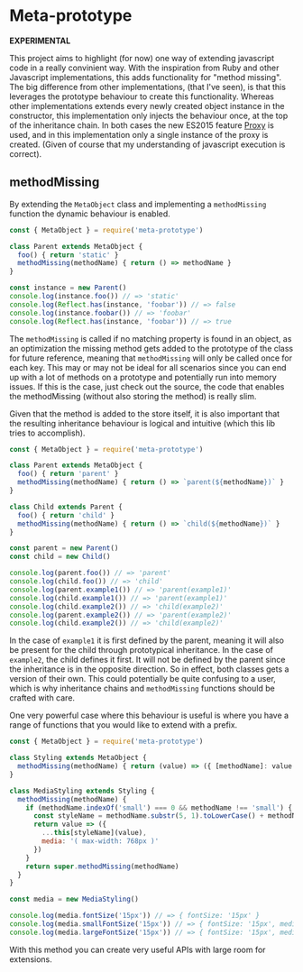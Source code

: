 # Meta-prototype

**EXPERIMENTAL**

This project aims to highlight (for now) one way of extending javascript code in a really convinient way.  With the inspiration from Ruby and other Javascript implementations, this adds functionality for "method missing". The big difference from other implementations, (that I've seen), is that this leverages the prototype behaviour to create this functionality. Whereas other implementations extends every newly created object instance in the constructor, this implementation only injects the behaviour once, at the top of the inheritance chain. In both cases the new ES2015 feature [Proxy](https://developer.mozilla.org/en-US/docs/Web/JavaScript/Reference/Global_Objects/Proxy) is used, and in this implementation only a single instance of the proxy is created. (Given of course that my understanding of javascript execution is correct).

## methodMissing

By extending the `MetaObject` class and implementing a `methodMissing` function the dynamic behaviour is enabled.

```javascript
const { MetaObject } = require('meta-prototype')

class Parent extends MetaObject {
  foo() { return 'static' }
  methodMissing(methodName) { return () => methodName }
}

const instance = new Parent()
console.log(instance.foo()) // => 'static'
console.log(Reflect.has(instance, 'foobar')) // => false
console.log(instance.foobar()) // => 'foobar'
console.log(Reflect.has(instance, 'foobar')) // => true

```

The `methodMissing` is called if no matching property is found in an object, as an optimization the missing method gets added to the prototype of the class for future reference, meaning that `methodMissing` will only be called once for each key. This may or may not be ideal for all scenarios since you can end up with a lot of methods on a prototype and potentially run into memory issues. If this is the case, just check out the source, the code that enables the methodMissing (without also storing the method) is really slim.

Given that the method is added to the store itself, it is also important that the resulting inheritance behaviour is logical and intuitive (which this lib tries to accomplish). 

```javascript
const { MetaObject } = require('meta-prototype')

class Parent extends MetaObject {
  foo() { return 'parent' }
  methodMissing(methodName) { return () => `parent(${methodName})` }
}

class Child extends Parent {
  foo() { return 'child' }
  methodMissing(methodName) { return () => `child(${methodName})` }
}

const parent = new Parent()
const child = new Child()

console.log(parent.foo()) // => 'parent'
console.log(child.foo()) // => 'child'
console.log(parent.example1()) // => 'parent(example1)'
console.log(child.example1()) // => 'parent(example1)'
console.log(child.example2()) // => 'child(example2)'
console.log(parent.example2()) // => 'parent(example2)'
console.log(child.example2()) // => 'child(example2)'
```

In the case of `example1` it is first defined by the parent, meaning it will also be present for the child through prototypical inheritance. In the case of `example2`, the child defines it first. It will not be defined by the parent since the inheritance is in the opposite direction. So in effect, both classes gets a version of their own. This could potentially be quite confusing to a user, which is why inheritance chains and `methodMissing` functions should be crafted with care.

One very powerful case where this behaviour is useful is where you have a range of functions that you would like to extend with a prefix. 

```javascript
const { MetaObject } = require('meta-prototype')

class Styling extends MetaObject {
  methodMissing(methodName) { return (value) => ({ [methodName]: value }) }
}

class MediaStyling extends Styling {
  methodMissing(methodName) {
    if (methodName.indexOf('small') === 0 && methodName !== 'small') {
      const styleName = methodName.substr(5, 1).toLowerCase() + methodName.substr(6)
      return value => ({
        ...this[styleName](value),
        media: '( max-width: 768px )'
      })
    }
    return super.methodMissing(methodName)
  }
}

const media = new MediaStyling()

console.log(media.fontSize('15px')) // => { fontSize: '15px' }
console.log(media.smallFontSize('15px')) // => { fontSize: '15px', media: '( max-width: 768px )' }
console.log(media.largeFontSize('15px')) // => { fontSize: '15px', media: '( min-width: 769px )' }
```

With this method you can create very useful APIs with large room for extensions.



